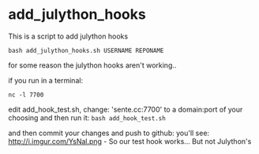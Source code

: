 add_julython_hooks
==================

This is a script to add julython hooks


`bash add_julython_hooks.sh USERNAME REPONAME`


for some reason the julython hooks aren't working..

if you run in a terminal:

`nc -l 7700`

edit add_hook_test.sh, change: 'sente.cc:7700' to a domain:port of your choosing and then run it: `bash add_hook_test.sh`

and then commit your changes and push to github:
you'll see: http://i.imgur.com/YsNal.png - So our test hook works... But not Julython's








